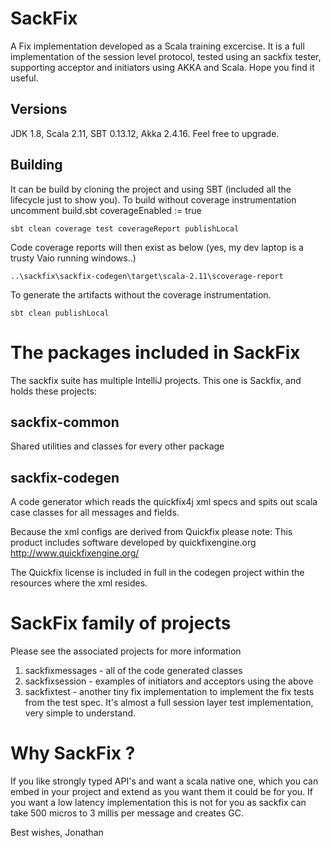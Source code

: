 # SackFix

A Fix implementation developed as a Scala training excercise.  It is a full implementation of the session level
protocol, tested using an sackfix tester, supporting acceptor and initiators using AKKA and Scala.
Hope you find it useful.

## Versions

JDK 1.8, Scala 2.11, SBT 0.13.12, Akka 2.4.16.   Feel free to upgrade.

## Building

It can be build by cloning the project and using SBT (included all the lifecycle just to show you).
To build without coverage instrumentation uncomment build.sbt
coverageEnabled := true

```
sbt clean coverage test coverageReport publishLocal
```

Code coverage reports will then exist as below (yes, my dev laptop is a trusty Vaio running windows..)
```
..\sackfix\sackfix-codegen\target\scala-2.11\scoverage-report
```

To generate the artifacts without the coverage instrumentation.
```
sbt clean publishLocal
```


#  The packages included in SackFix

The sackfix suite has multiple IntelliJ projects.  This one is Sackfix, and holds these projects:

## sackfix-common
Shared utilities and classes for every other package

## sackfix-codegen
A code generator which reads the quickfix4j xml specs and spits out scala case classes
for all messages and fields.

Because the xml configs are derived from Quickfix please note:
This product includes software developed by quickfixengine.org http://www.quickfixengine.org/

The Quickfix license is included in full in the codegen project within the 
resources where the xml resides.

# SackFix family of projects

Please see the associated projects for more information 

1. sackfixmessages - all of the code generated classes
2. sackfixsession - examples of initiators and acceptors using the above
3. sackfixtest - another tiny fix implementation to implement the fix tests from the test spec. It's almost a full 
session layer test implementation, very simple to understand.

# Why SackFix ?

If you like strongly typed API's and want a scala native one, which you can embed in your
project and extend as you want them it could be for you.  If you want a low latency implementation this is not for you as 
sackfix can take 500 micros to 3 millis per message and creates GC.  

Best wishes,
Jonathan
